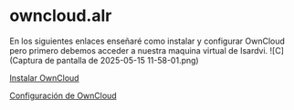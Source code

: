 # owncloud.alr
En los siguientes enlaces enseñaré como instalar y configurar OwnCloud pero primero debemos acceder a nuestra maquina virtual de Isardvi.
![C](Captura de pantalla de 2025-05-15 11-58-01.png)


[Instalar OwnCloud](https://github.com/AdriFroste/owncloud.alr/blob/main/instalar%20owncloud.md)

[Configuración de OwnCloud](https://github.com/AdriFroste/owncloud.alr/blob/main/config%20owncloud.md)
